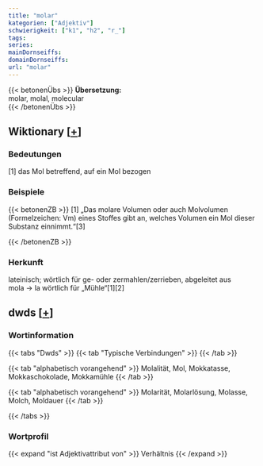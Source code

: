 ```yaml
---
title: "molar"
kategorien: ["Adjektiv"]
schwierigkeit: ["k1", "h2", "r_"]
tags:
series:
mainDornseiffs:
domainDornseiffs:
url: "molar"
---
```


{{< betonenÜbs >}}
**Übersetzung:**  
molar, molal, molecular  
{{< /betonenÜbs >}}

## Wiktionary [[+](https://de.wiktionary.org/wiki/molar)]

### Bedeutungen
[1] das Mol betreffend, auf ein Mol bezogen  

### Beispiele
{{< betonenZB >}}
[1] „Das molare Volumen oder auch Molvolumen (Formelzeichen: Vm) eines Stoffes gibt an, welches Volumen ein Mol dieser Substanz einnimmt.“[3]  

{{< /betonenZB >}}
### Herkunft
lateinisch; wörtlich für ge- oder zermahlen/zerrieben, abgeleitet aus mola → la wörtlich für „Mühle“[1][2]  



## dwds [[+](https://www.dwds.de/wb/molar)]

### Wortinformation
{{< tabs "Dwds" >}}
{{< tab "Typische Verbindungen" >}}
{{< /tab >}}

{{< tab "alphabetisch vorangehend" >}}
Molalität, Mol, Mokkatasse, Mokkaschokolade, Mokkamühle
{{< /tab >}}

{{< tab "alphabetisch vorangehend" >}}
Molarität, Molarlösung, Molasse, Molch, Moldauer
{{< /tab >}}

{{< /tabs >}}

### Wortprofil
{{< expand "ist Adjektivattribut von" >}} Verhältnis {{< /expand >}}


